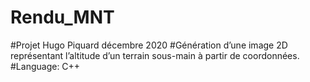 # Rendu_MNT
#Projet Hugo Piquard décembre 2020
#Génération d’une image 2D représentant l’altitude d’un terrain sous-main à partir de coordonnées.
#Language: C++
